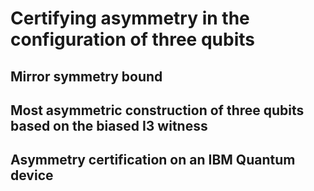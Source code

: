 # Certifying asymmetry in the configuration of three qubits


##  Mirror symmetry bound


## Most asymmetric construction of three qubits based on the biased I3 witness


## Asymmetry certification on an IBM Quantum device
